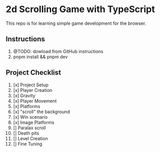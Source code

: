# 2d Scrolling Game with TypeScript

This repo is for learning simple game development for the browser.

## Instructions

1. @TODO: dowload from GitHub instructions
2. pnpm install && pnpm dev

## Project Checklist

1. [x] Project Setup
2. [x] Player Creation
3. [x] Gravity
4. [x] Player Movement
5. [x] Platforms
6. [x] "scroll" the background
7. [x] Win scenario
8. [x] Image Platforms
9. [] Paralax scroll
10. [] Death pits
11. [] Level Creation
12. [] Fine Tuning
